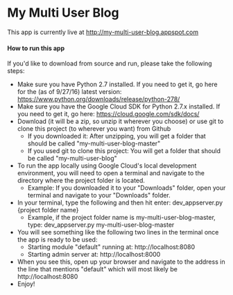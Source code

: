 # My Multi User Blog

This app is currently live at http://my-multi-user-blog.appspot.com

#### How to run this app

If you'd like to download from source and run, please take the following steps:

* Make sure you have Python 2.7 installed. If you need to get it, go here for the (as of 9/27/16) latest version: https://www.python.org/downloads/release/python-278/
* Make sure you have the Google Cloud SDK for Python 2.7.x installed. If you need to get it, go here: https://cloud.google.com/sdk/docs/
* Download (it will be a zip, so unzip it wherever you choose) or use git to clone this project (to wherever you want) from Github
    * If you downloaded it: After unzipping, you will get a folder that should be called "my-multi-user-blog-master"
    * If you used git to clone this project: You will get a folder that should be called "my-multi-user-blog"
* To run the app locally using Google Cloud's local development environment, you will need to open a terminal and navigate to the directory where the project folder is located.
    * Example: If you downloaded it to your "Downloads" folder, open your terminal and navigate to your "Downloads" folder.
* In your terminal, type the following and then hit enter: dev_appserver.py {project folder name}
    * Example, if the project folder name is my-multi-user-blog-master, type: dev_appserver.py my-multi-user-blog-master
* You will see something like the following two lines in the terminal once the app is ready to be used:
    * Starting module "default" running at: http://localhost:8080
    * Starting admin server at: http://localhost:8000
* When you see this, open up your browser and navigate to the address in the line that mentions "default" which will most likely be http://localhost:8080
* Enjoy!
